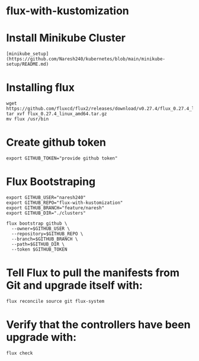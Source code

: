 # flux-with-kustomization

# Install Minikube Cluster
    [minikube_setup](https://github.com/Naresh240/kubernetes/blob/main/minikube-setup/README.md)

# Installing flux
    wget https://github.com/fluxcd/flux2/releases/download/v0.27.4/flux_0.27.4_linux_amd64.tar.gz 
    tar xvf flux_0.27.4_linux_amd64.tar.gz
    mv flux /usr/bin
# Create github token
    export GITHUB_TOKEN="provide github token"
# Flux Bootstraping
    export GITHUB_USER="naresh240"
    export GITHUB_REPO="flux-with-kustomization"
    export GITHUB_BRANCH="feature/naresh"
    export GITHUB_DIR="./clusters"
  
    flux bootstrap github \
      --owner=$GITHUB_USER \
      --repository=$GITHUB_REPO \  
      --branch=$GITHUB_BRANCH \
      --path=$GITHUB_DIR \
      --token $GITHUB_TOKEN
# Tell Flux to pull the manifests from Git and upgrade itself with:
    flux reconcile source git flux-system
# Verify that the controllers have been upgrade with:
    flux check
